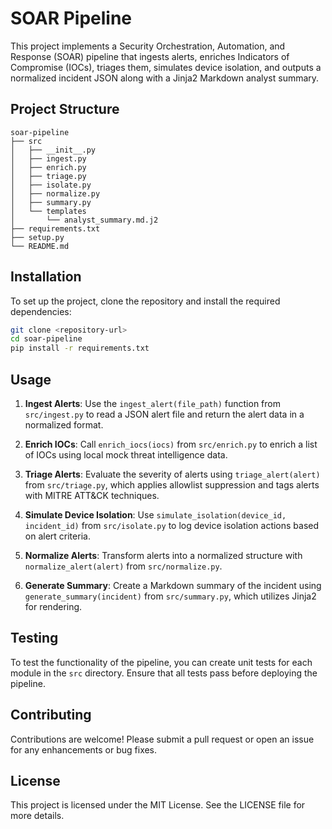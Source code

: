 # SOAR Pipeline

This project implements a Security Orchestration, Automation, and Response (SOAR) pipeline that ingests alerts, enriches Indicators of Compromise (IOCs), triages them, simulates device isolation, and outputs a normalized incident JSON along with a Jinja2 Markdown analyst summary.

## Project Structure

```
soar-pipeline
├── src
│   ├── __init__.py
│   ├── ingest.py
│   ├── enrich.py
│   ├── triage.py
│   ├── isolate.py
│   ├── normalize.py
│   ├── summary.py
│   └── templates
│       └── analyst_summary.md.j2
├── requirements.txt
├── setup.py
└── README.md
```

## Installation

To set up the project, clone the repository and install the required dependencies:

```bash
git clone <repository-url>
cd soar-pipeline
pip install -r requirements.txt
```

## Usage

1. **Ingest Alerts**: Use the `ingest_alert(file_path)` function from `src/ingest.py` to read a JSON alert file and return the alert data in a normalized format.
   
2. **Enrich IOCs**: Call `enrich_iocs(iocs)` from `src/enrich.py` to enrich a list of IOCs using local mock threat intelligence data.

3. **Triage Alerts**: Evaluate the severity of alerts using `triage_alert(alert)` from `src/triage.py`, which applies allowlist suppression and tags alerts with MITRE ATT&CK techniques.

4. **Simulate Device Isolation**: Use `simulate_isolation(device_id, incident_id)` from `src/isolate.py` to log device isolation actions based on alert criteria.

5. **Normalize Alerts**: Transform alerts into a normalized structure with `normalize_alert(alert)` from `src/normalize.py`.

6. **Generate Summary**: Create a Markdown summary of the incident using `generate_summary(incident)` from `src/summary.py`, which utilizes Jinja2 for rendering.

## Testing

To test the functionality of the pipeline, you can create unit tests for each module in the `src` directory. Ensure that all tests pass before deploying the pipeline.

## Contributing

Contributions are welcome! Please submit a pull request or open an issue for any enhancements or bug fixes.

## License

This project is licensed under the MIT License. See the LICENSE file for more details.